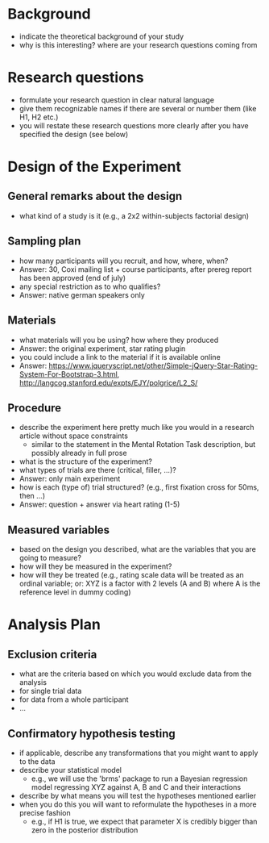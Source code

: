 # Background

- indicate the theoretical background of your study
- why is this interesting? where are your research questions coming from

# Research questions

- formulate your research question in clear natural language 
- give them recognizable names if there are several or number them (like H1, H2 etc.)
- you will restate these research questions more clearly after you have specified the design (see below)

# Design of the Experiment

## General remarks about the design

- what kind of a study is it (e.g., a 2x2 within-subjects factorial design)

## Sampling plan

- how many participants will you recruit, and how, where, when?
- Answer: 30, Coxi mailing list + course participants, after prereg report has been approved (end of july)
- any special restriction as to who qualifies?
- Answer: native german speakers only

## Materials

- what materials will you be using? how where they produced
- Answer: the original experiment, star rating plugin
- you could include a link to the material if it is available online
- Answer: https://www.jqueryscript.net/other/Simple-jQuery-Star-Rating-System-For-Bootstrap-3.html, http://langcog.stanford.edu/expts/EJY/polgrice/L2_S/

## Procedure

- describe the experiment here pretty much like you would in a research article without space constraints
    - similar to the statement in the Mental Rotation Task description, but possibly already in full prose
- what is the structure of the experiment?
- what types of trials are there (critical, filler, ...)?
- Answer: only main experiment
- how is each (type of) trial structured? (e.g., first fixation cross for 50ms, then ...)
- Answer: question + answer via heart rating (1-5)

## Measured variables

- based on the design you described, what are the variables that you are going to measure?
- how will they be measured in the experiment?
- how will they be treated (e.g., rating scale data will be treated as an ordinal variable; or: XYZ is a factor with 2 levels (A and B) where A is the reference level in dummy coding)


# Analysis Plan

## Exclusion criteria

- what are the criteria based on which you would exclude data from the analysis
- for single trial data
- for data from a whole participant
- ...

## Confirmatory hypothesis testing

- if applicable, describe any transformations that you might want to apply to the data
- describe your statistical model
  - e.g., we will use the 'brms' package to run a Bayesian regression model regressing XYZ against A, B and C and their interactions
- describe by what means you will test the hypotheses mentioned earlier
- when you do this you will want to reformulate the hypotheses in a more precise fashion
  - e.g., if H1 is true, we expect that parameter X is credibly bigger than zero in the posterior distribution



